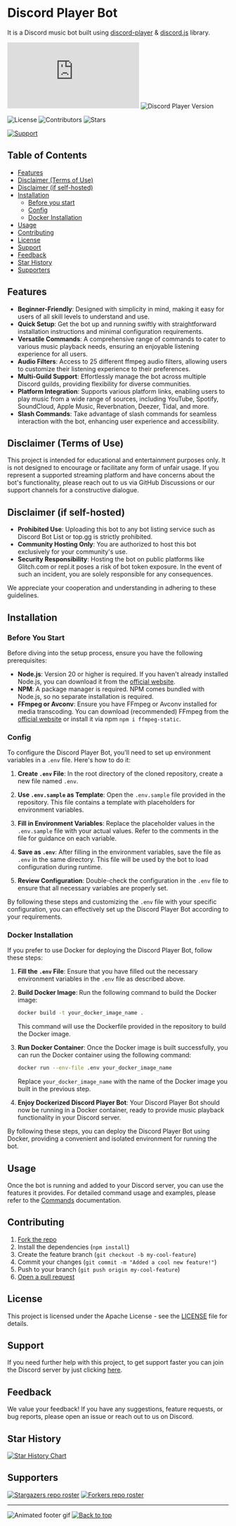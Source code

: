 # Discord Player Bot

It is a Discord music bot built using [discord-player](https://npm.im/discord-player) & [discord.js](https://npm.im/discord.js) library.

![Discord.js Version](https://img.shields.io/github/package-json/dependency-version/LakhindarPal/discord-player-bot/discord.js)
![Discord Player Version](https://img.shields.io/github/package-json/dependency-version/LakhindarPal/discord-player-bot/discord-player)

![License](https://img.shields.io/github/license/LakhindarPal/discord-player-bot)
![Contributors](https://img.shields.io/github/contributors/lakhindarpal/discord-player-bot)
![Stars](https://img.shields.io/github/stars/LakhindarPal/discord-player-bot)

[![Support](https://img.shields.io/badge/Discord-Support-blue)](https://discord.gg/8yaJBZBQTA)

## Table of Contents

- [Features](#features)
- [Disclaimer (Terms of Use)](#disclaimer-terms-of-use)
- [Disclaimer (if self-hosted)](#disclaimer-if-self-hosted)
- [Installation](#installation)
  - [Before you start](#before-you-start)
  - [Config](#config)
  - [Docker Installation](#docker-installation)
- [Usage](#usage)
- [Contributing](#contributing)
- [License](#license)
- [Support](#support)
- [Feedback](#feedback)
- [Star History](#star-history)
- [Supporters](#supporters)

## Features

- **Beginner-Friendly**: Designed with simplicity in mind, making it easy for users of all skill levels to understand and use.
- **Quick Setup**: Get the bot up and running swiftly with straightforward installation instructions and minimal configuration requirements.
- **Versatile Commands**: A comprehensive range of commands to cater to various music playback needs, ensuring an enjoyable listening experience for all users.
- **Audio Filters**: Access to 25 different ffmpeg audio filters, allowing users to customize their listening experience to their preferences.
- **Multi-Guild Support**: Effortlessly manage the bot across multiple Discord guilds, providing flexibility for diverse communities.
- **Platform Integration**: Supports various platform links, enabling users to play music from a wide range of sources, including YouTube, Spotify, SoundCloud, Apple Music, Reverbnation, Deezer, Tidal, and more.
- **Slash Commands**: Take advantage of slash commands for seamless interaction with the bot, enhancing user experience and accessibility.

## Disclaimer (Terms of Use)

This project is intended for educational and entertainment purposes only. It is not designed to encourage or facilitate any form of unfair usage. If you represent a supported streaming platform and have concerns about the bot's functionality, please reach out to us via GitHub Discussions or our support channels for a constructive dialogue.

## Disclaimer (if self-hosted)

- **Prohibited Use**: Uploading this bot to any bot listing service such as Discord Bot List or top.gg is strictly prohibited.
- **Community Hosting Only**: You are authorized to host this bot exclusively for your community's use.
- **Security Responsibility**: Hosting the bot on public platforms like Glitch.com or repl.it poses a risk of bot token exposure. In the event of such an incident, you are solely responsible for any consequences.

We appreciate your cooperation and understanding in adhering to these guidelines.

## Installation

### Before You Start

Before diving into the setup process, ensure you have the following prerequisites:

- **Node.js**: Version 20 or higher is required. If you haven't already installed Node.js, you can download it from the [official website](https://nodejs.org/en/download/).
- **NPM**: A package manager is required. NPM comes bundled with Node.js, so no separate installation is required.
- **FFmpeg or Avconv**: Ensure you have FFmpeg or Avconv installed for media transcoding. You can download (recommended) FFmpeg from the [official website](https://ffmpeg.org/download.html) or install it via npm `npm i ffmpeg-static`.

### Config

To configure the Discord Player Bot, you'll need to set up environment variables in a `.env` file. Here's how to do it:

1. **Create `.env` File**: In the root directory of the cloned repository, create a new file named `.env`.

2. **Use `.env.sample` as Template**: Open the `.env.sample` file provided in the repository. This file contains a template with placeholders for environment variables.

3. **Fill in Environment Variables**: Replace the placeholder values in the `.env.sample` file with your actual values. Refer to the comments in the file for guidance on each variable.

4. **Save as `.env`**: After filling in the environment variables, save the file as `.env` in the same directory. This file will be used by the bot to load configuration during runtime.

5. **Review Configuration**: Double-check the configuration in the `.env` file to ensure that all necessary variables are properly set.

By following these steps and customizing the `.env` file with your specific configuration, you can effectively set up the Discord Player Bot according to your requirements.

### Docker Installation

If you prefer to use Docker for deploying the Discord Player Bot, follow these steps:

1. **Fill the `.env` File**: Ensure that you have filled out the necessary environment variables in the `.env` file as described above.

2. **Build Docker Image**: Run the following command to build the Docker image:

   ```bash
   docker build -t your_docker_image_name .
   ```

   This command will use the Dockerfile provided in the repository to build the Docker image.

3. **Run Docker Container**: Once the Docker image is built successfully, you can run the Docker container using the following command:

   ```bash
   docker run --env-file .env your_docker_image_name
   ```

   Replace `your_docker_image_name` with the name of the Docker image you built in the previous step.

4. **Enjoy Dockerized Discord Player Bot**: Your Discord Player Bot should now be running in a Docker container, ready to provide music playback functionality in your Discord server.

By following these steps, you can deploy the Discord Player Bot using Docker, providing a convenient and isolated environment for running the bot.

## Usage

Once the bot is running and added to your Discord server, you can use the features it provides.
For detailed command usage and examples, please refer to the [Commands](./COMMANDS.md) documentation.

## Contributing

1. [Fork the repo](https://github.com/LakhindarPal/discord-player-bot/fork)
2. Install the dependencies (`npm install`)
3. Create the feature branch (`git checkout -b my-cool-feature`)
4. Commit your changes (`git commit -m "Added a cool new feature!"`)
5. Push to your branch (`git push origin my-cool-feature`)
6. [Open a pull request](https://github.com/LakhindarPal/discord-player-bot/pulls)

## License

This project is licensed under the Apache License - see the [LICENSE](LICENSE) file for details.

## Support

If you need further help with this project, to get support faster you can join the Discord server by just clicking [here](https://discord.gg/8yaJBZBQTA).

## Feedback

We value your feedback! If you have any suggestions, feature requests, or bug reports, please open an issue or reach out to us on Discord.

## Star History

[![Star History Chart](https://api.star-history.com/svg?repos=lakhindarpal/discord-player-bot)](https://star-history.com/#lakhindarpal/discord-player-bot)

## Supporters

[![Stargazers repo roster](https://reporoster.com/stars/lakhindarpal/discord-player-bot)](https://github.com/lakhindarpal/discord-player-bot/stargazers)
[![Forkers repo roster](https://reporoster.com/forks/lakhindarpal/discord-player-bot)](https://github.com/lakhindarpal/discord-player-bot/network/members)

---

![Animated footer gif](http://randojs.com/images/barsSmallTransparentBackground.gif)
[![Back to top](http://randojs.com/images/backToTopButtonTransparentBackground.png)](#discord-player-bot)
